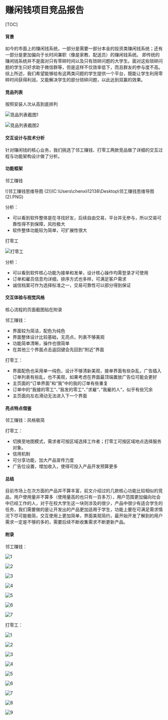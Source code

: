 # 赚闲钱项目竞品报告

[TOC]

#### 背景

如今的市面上的赚闲钱系统，一部分是需要一部分本金的投资类赚闲钱系统；还有一部分是更加偏向于长时间兼职（像是家教、配送员）的赚闲钱系统。 即传统的赚闲钱系统并不是面对只有零碎时间以及只有琐碎问题的大学生。面对这些琐碎问题的学生只好求助于微信群等，但是这样不仅效率低下，而且群友的参与度不高。 综上所述，我们希望能够给有这两类问题的学生提供一个平台，既能让学生利用零碎时间获得利润，又能解决学生的部分琐碎问题，以此达到双赢的效果。

#### 竞品列表

按照安装人次从高到底排列

![竞品列表截图1](C:\Users\chenxii12138\Desktop\竞品列表截图1.PNG)

![竞品列表截图2](C:\Users\chenxii12138\Desktop\竞品列表截图2.PNG)

#### 交互设计与技术分析

针对赚闲钱的核心业务，我们挑选了邻工赚钱、打零工两款竞品做了详细的交互过程与功能架构设计做了分析。

#### 功能框架

邻工赚钱

![邻工赚钱思维导图 (2)](C:\Users\chenxii12138\Desktop\邻工赚钱思维导图 (2).PNG)

分析：

- 可以看到软件整体是在寻找好友，后续自由交易，平台并无参与，所以交易可靠性得不到保障，风险极大
- 软件整体功能较为简单，可扩展性很大

打零工

![打零工](C:\Users\chenxii12138\Desktop\打零工.png)

分析：

- 可以看到软件核心功能为接单和发单，设计核心操作均需登录才可使用
- 订单和雇员信息均详细，排序方式也多样，可满足客户需求
- 诚信档案可作为选择标准之一，交易可靠性可以部分得到保证

#### 交互体验与视觉风格

核心流程的页面截图贴在附录

邻工赚钱：

- 界面较为简洁，配色为纯色
- 界面整体设计比较基础，无亮点，列表不够美观
- 功能简单清晰，操作也很简单
- 在其他三个界面点击返回键会先回到“附近”界面

打零工：

- 界面配色也采用单一纯色，设计不够清新美观，接单界面有些杂乱，广告插入订单列表有些乱，也不美观，如果考虑在界面最顶端置放广告位可能会更好
- 主页面的“订单界面”和“我”中的我的订单有些重复
- 订单中的“我接的零工“、”我发的零工“、”求雇“、”我雇的人“，似乎有些冗余
- 主页面向左右滑动无法进入下一个界面

#### 亮点特点借鉴

邻工赚钱：风格极简

打零工：

- 切换至地图模式，需求者可按区域选择工作者；打零工可按区域地点选择服务对象。
- 信用机制
- 可分享功能，加大产品宣传力度
- 广告位设置，增加收入，使得可投入产品开发预算更多

#### 总结

目前市场上在次方面的产品并不算丰富，前文介绍过的几款核心功能比较相似的竞品，用户使用量并不算多（使用量高的也只有一百多万），用户范围更加偏向社会中已经工作的人，对于在校大学生这一块则涉及的很少，产品中很少有适合学生的任务，我们需要做的是让开发出的产品更加适用于学生，功能上要在可满足需求情况下尽可能极简，交互使用上更加简单，界面美观简约，最开始开发了解到的用户需求一定是不够的多的，需要后续不断收集需求不断更新产品。

#### 附录

邻工赚钱：

![1](C:\Users\chenxii12138\Desktop\邻工赚钱\1.jpg)

![2](C:\Users\chenxii12138\Desktop\邻工赚钱\2.jpg)

![3](C:\Users\chenxii12138\Desktop\邻工赚钱\3.jpg)

![4](C:\Users\chenxii12138\Desktop\邻工赚钱\4.png)

![5](C:\Users\chenxii12138\Desktop\邻工赚钱\5.png)

![6](C:\Users\chenxii12138\Desktop\邻工赚钱\6.jpg)

![7](C:\Users\chenxii12138\Desktop\邻工赚钱\7.jpg)

打零工：

![1](C:\Users\chenxii12138\Desktop\打零工\1.png)

![2](C:\Users\chenxii12138\Desktop\打零工\2.png)

![3](C:\Users\chenxii12138\Desktop\打零工\3.png)

![4](C:\Users\chenxii12138\Desktop\打零工\4.png)

![5](C:\Users\chenxii12138\Desktop\打零工\5.png)

![6](C:\Users\chenxii12138\Desktop\打零工\6.png)

![7](C:\Users\chenxii12138\Desktop\打零工\7.png)

![8](C:\Users\chenxii12138\Desktop\打零工\8.png)

![9](C:\Users\chenxii12138\Desktop\打零工\9.png)